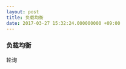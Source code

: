 ```yaml
---
layout: post
title: 负载均衡
date: 2017-03-27 15:32:24.000000000 +09:00
---
```


### 负载均衡  
轮询







[jekyll-docs]: http://jekyllrb.com/docs/home
[jekyll-gh]:   https://github.com/jekyll/jekyll
[jekyll-talk]: https://talk.jekyllrb.com/

